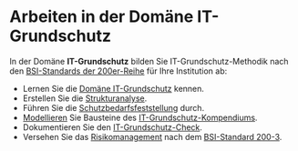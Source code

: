<!-- © 2024 The Project Contributors - see AUTHORS.txt -->
# Arbeiten in der Domäne IT-Grundschutz

In der Domäne **IT-Grundschutz** bilden Sie IT-Grundschutz-Methodik nach den [BSI-Standards der 200er-Reihe](https://www.bsi.bund.de/DE/Themen/Unternehmen-und-Organisationen/Standards-und-Zertifizierung/IT-Grundschutz/BSI-Standards/bsi-standards_node.html) für Ihre Institution ab:

- Lernen Sie die [Domäne IT-Grundschutz](./domain-it-gs-description) kennen.
- Erstellen Sie die [Strukturanalyse](./structure-analysis).
- Führen Sie die [Schutzbedarfsfeststellung](./protection-needs) durch.
- [Modellieren](./modelling) Sie Bausteine des [IT-Grundschutz-Kompendiums](https://www.bsi.bund.de/DE/Themen/Unternehmen-und-Organisationen/Standards-und-Zertifizierung/IT-Grundschutz/IT-Grundschutz-Kompendium/it-grundschutz-kompendium_node.html).
- Dokumentieren Sie den [IT-Grundschutz-Check](./it-grundschutz-check).
- Versehen Sie das [Risikomanagement](./risk-analysis) nach dem [BSI-Standard 200-3](https://www.bsi.bund.de/DE/Themen/Unternehmen-und-Organisationen/Standards-und-Zertifizierung/IT-Grundschutz/BSI-Standards/BSI-Standard-200-3-Risikomanagement/bsi-standard-200-3-risikomanagement_node.html).
